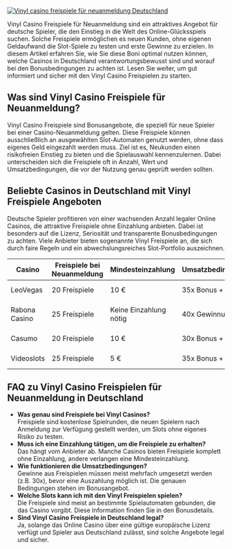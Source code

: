 [![Vinyl casino freispiele für neuanmeldung Deutschland](https://123-caf.pages.dev/gitsignup.png)](https://vrmoo.ru/Bt82HjjY)

<p>Vinyl Casino Freispiele für Neuanmeldung sind ein attraktives Angebot für deutsche Spieler, die den Einstieg in die Welt des Online-Glücksspiels suchen. Solche Freispiele ermöglichen es neuen Kunden, ohne eigenen Geldaufwand die Slot-Spiele zu testen und erste Gewinne zu erzielen. In diesem Artikel erfahren Sie, wie Sie diese Boni optimal nutzen können, welche Casinos in Deutschland verantwortungsbewusst sind und worauf bei den Bonusbedingungen zu achten ist. Lesen Sie weiter, um gut informiert und sicher mit den Vinyl Casino Freispielen zu starten.</p>  <h2>Was sind Vinyl Casino Freispiele für Neuanmeldung?</h2> <p>Vinyl Casino Freispiele sind Bonusangebote, die speziell für neue Spieler bei einer Casino-Neuanmeldung gelten. Diese Freispiele können ausschließlich an ausgewählten Slot-Automaten genutzt werden, ohne dass eigenes Geld eingezahlt werden muss. Ziel ist es, Neukunden einen risikofreien Einstieg zu bieten und die Spielauswahl kennenzulernen. Dabei unterscheiden sich die Freispiele oft in Anzahl, Wert und Umsatzbedingungen, die vor der Nutzung genau geprüft werden sollten.</p>  <h2>Beliebte Casinos in Deutschland mit Vinyl Freispiele Angeboten</h2> <p>Deutsche Spieler profitieren von einer wachsenden Anzahl legaler Online Casinos, die attraktive Freispiele ohne Einzahlung anbieten. Dabei ist besonders auf die Lizenz, Seriosität und transparente Bonusbedingungen zu achten. Viele Anbieter bieten sogenannte Vinyl Freispiele an, die sich durch faire Regeln und ein abwechslungsreiches Slot-Portfolio auszeichnen.</p>  <table>   <thead>     <tr>       <th>Casino</th>       <th>Freispiele bei Neuanmeldung</th>       <th>Mindesteinzahlung</th>       <th>Umsatzbedingungen</th>       <th>Besonderheiten</th>     </tr>   </thead>   <tbody>     <tr>       <td>LeoVegas</td>       <td>20 Freispiele</td>       <td>10 €</td>       <td>35x Bonus + Gewinn</td>       <td>Großes Slot-Angebot</td>     </tr>     <tr>       <td>Rabona Casino</td>       <td>25 Freispiele</td>       <td>Keine Einzahlung nötig</td>       <td>40x Gewinnumsatz</td>       <td>Moderne Slots, schnelle Auszahlung</td>     </tr>     <tr>       <td>Casumo</td>       <td>20 Freispiele</td>       <td>10 €</td>       <td>30x Bonus + Gewinn</td>       <td>Innovatives Treueprogramm</td>     </tr>     <tr>       <td>Videoslots</td>       <td>25 Freispiele</td>       <td>5 €</td>       <td>35x Bonus + Gewinn</td>       <td>Über 3.000 Spiele</td>     </tr>   </tbody> </table>  <h2>FAQ zu Vinyl Casino Freispielen für Neuanmeldung in Deutschland</h2> <ul>   <li><strong>Was genau sind Freispiele bei Vinyl Casinos?</strong><br>Freispiele sind kostenlose Spielrunden, die neuen Spielern nach Anmeldung zur Verfügung gestellt werden, um Slots ohne eigenes Risiko zu testen.</li>   <li><strong>Muss ich eine Einzahlung tätigen, um die Freispiele zu erhalten?</strong><br>Das hängt vom Anbieter ab. Manche Casinos bieten Freispiele komplett ohne Einzahlung, andere verlangen eine Mindesteinzahlung.</li>   <li><strong>Wie funktionieren die Umsatzbedingungen?</strong><br>Gewinne aus Freispielen müssen meist mehrfach umgesetzt werden (z.B. 30x), bevor eine Auszahlung möglich ist. Die genauen Bedingungen stehen im Bonusangebot.</li>   <li><strong>Welche Slots kann ich mit den Vinyl Freispielen spielen?</strong><br>Die Freispiele sind meist an bestimmte Spielautomaten gebunden, die das Casino vorgibt. Diese Information finden Sie in den Bonusdetails.</li>   <li><strong>Sind Vinyl Casino Freispiele in Deutschland legal?</strong><br>Ja, solange das Online Casino über eine gültige europäische Lizenz verfügt und Spieler aus Deutschland zulässt, sind solche Angebote legal und sicher.</li> </ul>